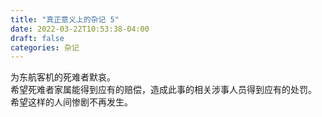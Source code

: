 ```yaml
---
title: "真正意义上的杂记 5"
date: 2022-03-22T10:53:38-04:00
draft: false
categories: 杂记
---
```


为东航客机的死难者默哀。  
希望死难者家属能得到应有的赔偿，造成此事的相关涉事人员得到应有的处罚。  
希望这样的人间惨剧不再发生。